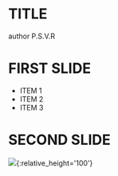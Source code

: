 # TITLE

author
   P.S.V.R

# FIRST SLIDE

* ITEM 1
* ITEM 2
* ITEM 3

# SECOND SLIDE

![](https://raw.github.com/rabbit-shocker/rabbit/master/sample/lavie.png){:relative_height='100'}

